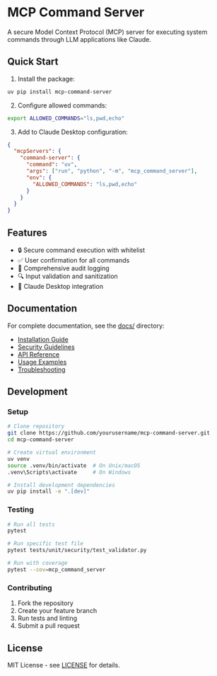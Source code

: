 # MCP Command Server

A secure Model Context Protocol (MCP) server for executing system commands through LLM applications like Claude.

## Quick Start

1. Install the package:

```bash
uv pip install mcp-command-server
```

2. Configure allowed commands:

```bash
export ALLOWED_COMMANDS="ls,pwd,echo"
```

3. Add to Claude Desktop configuration:

```json
{
  "mcpServers": {
    "command-server": {
      "command": "uv",
      "args": ["run", "python", "-m", "mcp_command_server"],
      "env": {
        "ALLOWED_COMMANDS": "ls,pwd,echo"
      }
    }
  }
}
```

## Features

- 🔒 Secure command execution with whitelist
- ✅ User confirmation for all commands
- 📝 Comprehensive audit logging
- 🔍 Input validation and sanitization
- 🤖 Claude Desktop integration

## Documentation

For complete documentation, see the [docs/](./docs/README.md) directory:

- [Installation Guide](./docs/installation.md)
- [Security Guidelines](./docs/security.md)
- [API Reference](./docs/api.md)
- [Usage Examples](./docs/examples.md)
- [Troubleshooting](./docs/troubleshooting.md)

## Development

### Setup

```bash
# Clone repository
git clone https://github.com/yourusername/mcp-command-server.git
cd mcp-command-server

# Create virtual environment
uv venv
source .venv/bin/activate  # On Unix/macOS
.venv\Scripts\activate     # On Windows

# Install development dependencies
uv pip install -e ".[dev]"
```

### Testing

```bash
# Run all tests
pytest

# Run specific test file
pytest tests/unit/security/test_validator.py

# Run with coverage
pytest --cov=mcp_command_server
```

### Contributing

1. Fork the repository
2. Create your feature branch
3. Run tests and linting
4. Submit a pull request

## License

MIT License - see [LICENSE](./LICENSE) for details.
